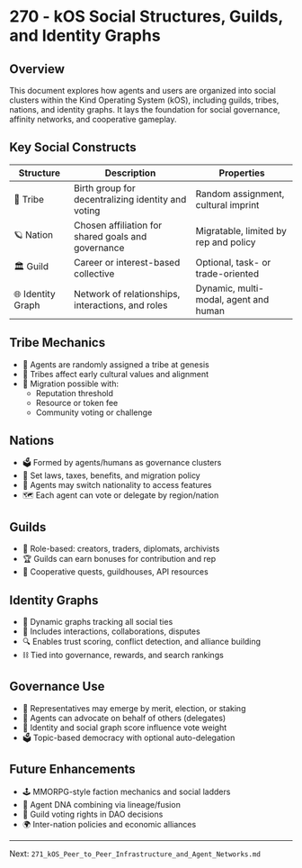 # 270 - kOS Social Structures, Guilds, and Identity Graphs

## Overview
This document explores how agents and users are organized into social clusters within the Kind Operating System (kOS), including guilds, tribes, nations, and identity graphs. It lays the foundation for social governance, affinity networks, and cooperative gameplay.

## Key Social Constructs
| Structure     | Description                                              | Properties                             |
|---------------|----------------------------------------------------------|-----------------------------------------|
| 🧬 Tribe        | Birth group for decentralizing identity and voting      | Random assignment, cultural imprint     |
| 🪐 Nation       | Chosen affiliation for shared goals and governance     | Migratable, limited by rep and policy   |
| 🏛️ Guild        | Career or interest-based collective                    | Optional, task- or trade-oriented       |
| 🌐 Identity Graph| Network of relationships, interactions, and roles     | Dynamic, multi-modal, agent and human   |

## Tribe Mechanics
- 🎲 Agents are randomly assigned a tribe at genesis
- 🧬 Tribes affect early cultural values and alignment
- 🛂 Migration possible with:
  - Reputation threshold
  - Resource or token fee
  - Community voting or challenge

## Nations
- 🗳️ Formed by agents/humans as governance clusters
- 📜 Set laws, taxes, benefits, and migration policy
- 🧠 Agents may switch nationality to access features
- 🗺️ Each agent can vote or delegate by region/nation

## Guilds
- 🧰 Role-based: creators, traders, diplomats, archivists
- 🏆 Guilds can earn bonuses for contribution and rep
- 🤝 Cooperative quests, guildhouses, API resources

## Identity Graphs
- 📌 Dynamic graphs tracking all social ties
- 🧠 Includes interactions, collaborations, disputes
- 🔍 Enables trust scoring, conflict detection, and alliance building
- ⛓️ Tied into governance, rewards, and search rankings

## Governance Use
- 🧾 Representatives may emerge by merit, election, or staking
- 📣 Agents can advocate on behalf of others (delegates)
- 🧠 Identity and social graph score influence vote weight
- 🗳️ Topic-based democracy with optional auto-delegation

## Future Enhancements
- 🕹️ MMORPG-style faction mechanics and social ladders
- 🧬 Agent DNA combining via lineage/fusion
- 🧭 Guild voting rights in DAO decisions
- 🌍 Inter-nation policies and economic alliances

---
Next: `271_kOS_Peer_to_Peer_Infrastructure_and_Agent_Networks.md`

